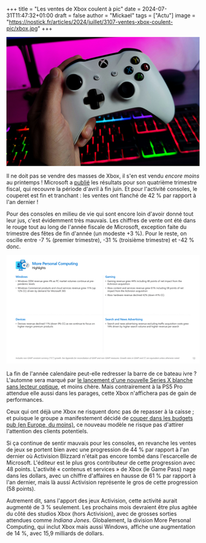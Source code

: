 +++
title = "Les ventes de Xbox coulent à pic"
date = 2024-07-31T11:47:32+01:00
draft = false
author = "Mickael"
tags = ["Actu"]
image = "https://nostick.fr/articles/2024/juillet/3107-ventes-xbox-coulent-pic/xbox.jpg"
+++

![Microsoft Q4 2024](xbox.jpg "© Diego Marín (Unsplash)")

Il ne doit pas se vendre des masses de Xbox, il s'en est vendu *encore moins* au printemps ! Microsoft a [publié](https://view.officeapps.live.com/op/view.aspx?src=https://c.s-microsoft.com/en-us/CMSFiles/SlidesFY24Q4.pptx?version=d1825a39-c7b8-f75f-fe23-275f2be198cc) les résultats pour son quatrième trimestre fiscal, qui recouvre la période d'avril à fin juin. Et pour l'activité consoles, le couperet est fin et tranchant : les ventes ont flanché de 42 % par rapport à l'an dernier !

Pour des consoles en milieu de vie qui sont encore loin d'avoir donné tout leur jus, c'est évidemment très mauvais. Les chiffres de vente ont été dans le rouge tout au long de l'année fiscale de Microsoft, exception faite du trimestre des fêtes de fin d'année (un modeste +3 %). Pour le reste, on oscille entre -7 % (premier trimestre), -31 % (troisième trimestre) et -42 % donc.

![Microsoft Q4 2024](microsoft-q4-2024.jpg "")

La fin de l'année calendaire peut-elle redresser la barre de ce bateau ivre ? L'automne sera marqué par [le lancement d'une nouvelle Series X blanche sans lecteur optique](https://nostick.fr/articles/2024/juin/0906-microsoft-revoit-sa-gamme-xbox/), et moins chère. Mais contrairement à la PS5 Pro attendue elle aussi dans les parages, cette Xbox n'affichera pas de gain de performances. 

Ceux qui ont déjà une Xbox ne risquent donc pas de repasser à la caisse ; et puisque le groupe a manifestement décidé de [couper dans les budgets pub (en Europe, du moins)](https://nostick.fr/articles/2024/juillet/1207-microsoft-xbox-pub-europe/), ce nouveau modèle ne risque pas d'attirer l'attention des clients potentiels.

Si ça continue de sentir mauvais pour les consoles, en revanche les ventes de jeux se portent bien avec une progression de 44 % par rapport à l'an dernier où Activision Blizzard n'était pas encore tombé dans l'escarcelle de Microsoft. L'éditeur est le plus gros contributeur de cette progression avec 48 points. L'activité « contenus et services » de Xbox (le Game Pass) nage dans les dollars, avec un chiffre d'affaires en hausse de 61 % par rapport à l'an dernier, mais là aussi Activision représente le gros de cette progression (58 points).

Autrement dit, sans l'apport des jeux Activision, cette activité aurait augmenté de 3 % seulement. Les prochains mois devraient être plus agitée du côté des studios Xbox (hors Activision), avec de grosses sorties attendues comme *Indiana Jones*. Globalement, la division More Personal Computing, qui inclut Xbox mais aussi Windows, affiche une augmentation de 14 %, avec 15,9 milliards de dollars.



